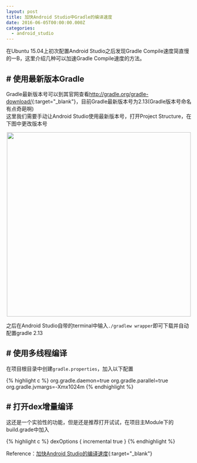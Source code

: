 ```yaml
---
layout: post
title: 加快Android Studio中Gradle的编译速度
date: 2016-06-05T00:00:00.000Z
categories:
  - android_studio
---
```


在Ubuntu 15.04上初次配置Android Studio之后发现Gradle Compile速度简直慢的一B，这里介绍几种可以加速Gradle Compile速度的方法。

## # 使用最新版本Gradle

Gradle最新版本号可以到其官网查看<http://gradle.org/gradle-download/>{:target="_blank"}，目前Gradle最新版本号为2.13(Gradle版本号命名有点奇葩啊)<br>
这里我们需要手动让Android Studio使用最新版本号，打开Project Structure，在下图中更改版本号

<div class="image-wrapper" style="text-align: center">
  <img src="http://7xs7p7.com1.z0.glb.clouddn.com/post%2F2016-06-05%2Fprojectstructure.png" width="500px">
</div>

之后在Android Studio自带的terminal中输入`./gradlew wrapper`即可下载并自动配置gradle 2.13

## # 使用多线程编译

在项目根目录中创建`gradle.properties`，加入以下配置

{% highlight c %} org.gradle.daemon=true org.gradle.parallel=true org.gradle.jvmargs=-Xmx1024m {% endhighlight %}

## # 打开dex增量编译

这还是一个实验性的功能，但是还是推荐打开试试，在项目主Module下的build.grade中加入

{% highlight c %} dexOptions { incremental true } {% endhighlight %}

Reference：[加快Android Studio的编译速度](https://www.aswifter.com/2015/06/14/boost-android-studio/){:target="_blank"}
